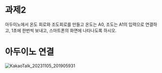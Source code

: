 # 과제2
아두이노에서 온도 회로와 조도회로를 만들고 온도는 A0, 조도는 A1의 입력으로 연결하고, 1초에 한번씩 보내고, 스마트폰의 화면에 나타나도록 하시오.

# 아두이노 연결
![KakaoTalk_20231105_201905931](https://github.com/ryeonwoong/Arduino_project4/assets/127822756/a06e55da-7879-4e8f-ae46-b49f30762403)


